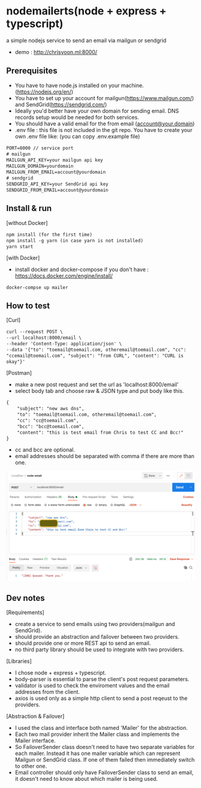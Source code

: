 # nodemailerts(node + express + typescript)
a simple nodejs service to send an email via mailgun or sendgrid

* demo : http://chrisyoon.ml:8000/

## Prerequisites
- You have to have node.js installed on your machine. (https://nodejs.org/en/)
- You have to set up your account for mailgun(https://www.mailgun.com/) and SendGrid(https://sendgrid.com/)
- Ideally you'd better have your own domain for sending email. DNS records setup would be needed for both services.
- You should have a valid email for the from email (account@your.domain)
- .env file : this file is not included in the git repo. You have to create your own .env file like:
(you can copy .env.example file)
```
PORT=8000 // service port
# mailgun
MAILGUN_API_KEY=your mailgun api key
MAILGUN_DOMAIN=yourdomain
MAILGUN_FROM_EMAIL=account@yourdomain
# sendgrid
SENDGRID_API_KEY=your SendGrid api key
SENDGRID_FROM_EMAIL=account@yourdomain
```


## Install & run
[without Docker]
```
npm install (for the first time)
npm install -g yarn (in case yarn is not installed)
yarn start
```
[with Docker]
- install docker and docker-compose if you don't have : https://docs.docker.com/engine/install/
```
docker-compse up mailer
```
## How to test
[Curl]
```
curl --request POST \
--url localhost:8000/email \
--header 'Content-Type: application/json' \
--data '{"to": "toemail@toemail.com, otheremail@toemail.com", "cc": "ccemail@toemail.com", "subject": "from CURL", "content": "CURL is okay"}'
```

[Postman]
- make a new post request and set the url as 'localhost:8000/email'
- select body tab and choose raw & JSON type and put body like this.
```
{
    "subject": "new aws dns",
    "to": "toemail@toemail.com, otheremail@toemail.com",
    "cc": "cc@toemail.com",
    "bcc": "bcc@toemail.com",
    "content": "this is test email from Chris to test CC and Bcc!"
}
```
* cc and bcc are optional.
* email addresses should be separated with comma if there are more than one.

![alt postman](https://github.com/chrisjyoon/nodemailerts/blob/master/screenshots/postman.png)

## Dev notes
[Requirements]
 - create a service to send emails using two providers(mailgun and SendGrid).
 - should provide an abstraction and failover between two providers.
 - should provide one or more REST api to send an email.
 - no third party library should be used to integrate with two providers.
 
[Libraries]
 - I chose node + express + typescript.
 - body-parser is essential to parse the client's post request parameters.
 - validator is used to check the enviroment values and the email addresses from the client.
 - axios is used only as a simple http client to send a post reqeust to the providers.

[Abstraction & Failover]
 - I used the class and interface both named 'Mailer' for the abstraction. 
 - Each two mail provider inherit the Mailer class and implements the Mailer interface.
 - So FailoverSender class doesn't need to have two separate variables for each mailer. Instead it has one mailer variable which can represent Mailgun or SendGrid class. If one of them failed then immediately switch to other one.
 - Email controller should only have FailoverSender class to send an email, it doesn't need to know about which mailer is being used.
 
